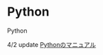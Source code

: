 # Python
Python

4/2 update
[Pythonのマニュアル](https://github.com/GlobalProgrammingLaboratory/Python/issues/2)
